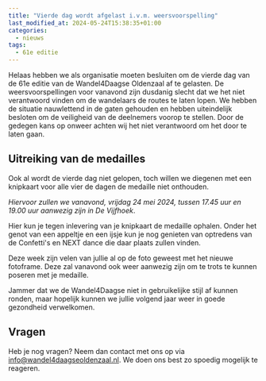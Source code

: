 ```yaml
---
title: "Vierde dag wordt afgelast i.v.m. weersvoorspelling"
last_modified_at: 2024-05-24T15:38:35+01:00
categories:
  - nieuws
tags:
  - 61e editie
---
```


Helaas hebben we als organisatie moeten besluiten om de vierde dag van de 61e editie van de Wandel4Daagse Oldenzaal af te gelasten. De weersvoorspellingen voor vanavond zijn dusdanig slecht dat we het niet verantwoord vinden om de wandelaars de routes te laten lopen. We hebben de situatie nauwlettend in de gaten gehouden en hebben uiteindelijk besloten om de veiligheid van de deelnemers voorop te stellen. Door de gedegen kans op onweer achten wij het niet verantwoord om het door te laten gaan.  

## Uitreiking van de medailles

Ook al wordt de vierde dag niet gelopen, toch willen we diegenen met een knipkaart voor alle vier de dagen de medaille niet onthouden.  

_Hiervoor zullen we vanavond, vrijdag 24 mei 2024, tussen 17.45 uur en 19.00 uur aanwezig zijn in De Vijfhoek_.  

Hier kun je tegen inlevering van je knipkaart de medaille ophalen. Onder het genot van een appeltje en een ijsje kun je nog genieten van optredens van de Confetti's en NEXT dance die daar plaats zullen vinden.  

Deze week zijn velen van jullie al op de foto geweest met het nieuwe fotoframe. Deze zal vanavond ook weer aanwezig zijn om te trots te kunnen poseren met je medaille.  

Jammer dat we de Wandel4Daagse niet in gebruikelijke stijl af kunnen ronden, maar hopelijk kunnen we jullie volgend jaar weer in goede gezondheid verwelkomen.  

## Vragen

Heb je nog vragen? Neem dan contact met ons op via [info@wandel4daagseoldenzaal.nl](mailto:info@wandel4daagseoldenzaal.nl). We doen ons best zo spoedig mogelijk te reageren.  